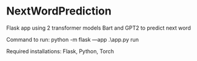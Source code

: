 # NextWordPrediction

Flask app using 2 transformer models Bart and GPT2 to predict next word

Command to run: python -m flask —app .\app.py run

Required installations: Flask, Python, Torch


